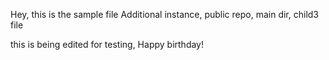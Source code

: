 Hey, this is the sample file
Additional instance, public repo, main dir, child3 file



this is being edited for testing, Happy birthday!
